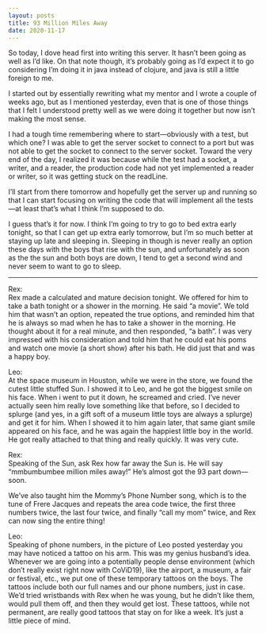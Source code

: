 ```yaml
---
layout: posts
title: 93 Million Miles Away
date: 2020-11-17
---
```


So today, I dove head first into writing this server.  It hasn’t been going as well as I’d like.  On that note though, it’s probably going as I’d expect it to go considering I’m doing it in java instead of clojure, and java is still a little foreign to me.  

I started out by essentially rewriting what my mentor and I wrote a couple of weeks ago, but as I mentioned yesterday, even that is one of those things that I felt I understood pretty well as we were doing it together but now isn’t making the most sense.  

I had a tough time remembering where to start—obviously with a test, but which one?  I was able to get the server socket to connect to a port but was not able to get the socket to connect to the server socket.  Toward the very end of the day, I realized it was because while the test had a socket, a writer, and a reader, the production code had not yet implemented a reader or writer, so it was getting stuck on the readLine.  

I’ll start from there tomorrow and hopefully get the server up and running so that I can start focusing on writing the code that will implement all the tests—at least that’s what I think I’m supposed to do.  

I guess that’s it for now.  I think I’m going to try to go to bed extra early tonight, so that I can get up extra early tomorrow, but I’m so much better at staying up late and sleeping in.  Sleeping in though is never really an option these days with the boys that rise with the sun, and unfortunately as soon as the the sun and both boys are down, I tend to get a second wind and never seem to want to go to sleep.


***
Rex:  
Rex made a calculated and mature decision tonight.  We offered for him to take a bath tonight or a shower in the morning.  He said “a movie”.  We told him that wasn’t an option, repeated the true options, and reminded him that he is always so mad when he has to take a shower in the morning.  He thought about it for a real minute, and then responded, “a bath”.  I was very impressed with his consideration and told him that he could eat his poms and watch one movie (a short show) after his bath.  He did just that and was a happy boy.

Leo:  
At the space museum in Houston, while we were in the store, we found the cutest little stuffed Sun.  I showed it to Leo, and he got the biggest smile on his face.  When i went to put it down, he screamed and cried.  I’ve never actually seen him really love something like that before, so I decided to splurge (and yes, in a gift soft of a museum little toys are always a splurge) and get it for him.  When I showed it to him again later, that same giant smile appeared on his face, and he was again the happiest little boy in the world.  He got really attached to that thing and really quickly.  It was very cute.  

Rex:  
Speaking of the Sun, ask Rex how far away the Sun is.  He will say “mmbumbumbee million miles away!”  He’s almost got the 93 part down—soon.  

We’ve also taught him the Mommy’s Phone Number song, which is to the tune of Frere Jacques and repeats the area code twice, the first three numbers twice, the last four twice, and finally “call my mom” twice, and Rex can now sing the entire thing!

Leo:  
Speaking of phone numbers, in the picture of Leo posted yesterday you may have noticed a tattoo on his arm.  This was my genius husband’s idea.  Whenever we are going into a potentially people dense environment (which don’t really exist right now with CoViD19), like the airport, a museum, a fair or festival, etc., we put one of these temporary tattoos on the boys.  The tattoos include both our full names and our phone numbers, just in case.  We’d tried wristbands with Rex when he was young, but he didn’t like them, would pull them off, and then they would get lost.  These tattoos, while not permanent, are really good tattoos that stay on for like a week.  It’s just a little piece of mind.  
